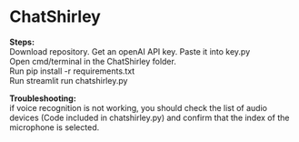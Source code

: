 # ChatShirley  


**Steps:**   
Download repository.
Get an openAI API key. Paste it into key.py  
Open cmd/terminal in the ChatShirley folder.  
Run pip install -r requirements.txt  
Run streamlit run chatshirley.py   

**Troubleshooting:**  
if voice recognition is not working, you should check the list of audio devices (Code included in chatshirley.py)
and confirm that the index of the microphone is selected.
